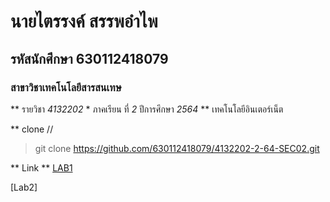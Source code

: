 # นายไตรรงค์ สรรพอำไพ
## รหัสนักศึกษา 630112418079
### สาขาวิชาเทคโนโลยีสารสนเทษ

** รายวิชา  _4132202_  * ภาคเรียน ที่ _2_ ปีการศึกษา _2564_ **
เทคโนโลยีอินเตอร์เน็ต

** clone //
>git clone https://github.com/630112418079/4132202-2-64-SEC02.git

** Link **
[LAB1](https://github.com/630112418079/4132202-2-64-SEC02)

[Lab2]

